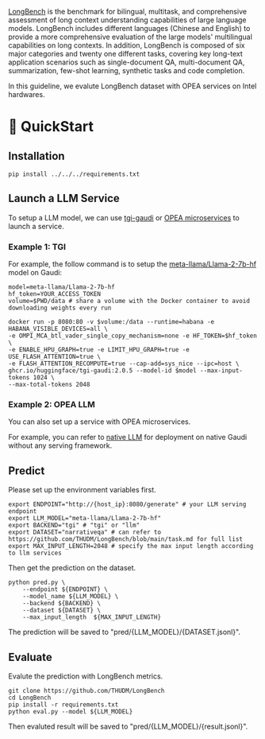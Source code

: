 [LongBench](https://github.com/THUDM/LongBench) is the benchmark for bilingual, multitask, and comprehensive assessment of long context understanding capabilities of large language models. LongBench includes different languages (Chinese and English) to provide a more comprehensive evaluation of the large models' multilingual capabilities on long contexts. In addition, LongBench is composed of six major categories and twenty one different tasks, covering key long-text application scenarios such as single-document QA, multi-document QA, summarization, few-shot learning, synthetic tasks and code completion.

In this guideline, we evalute LongBench dataset with OPEA services on Intel hardwares.

# 🚀 QuickStart

## Installation

```
pip install ../../../requirements.txt
```

## Launch a LLM Service

To setup a LLM model, we can use [tgi-gaudi](https://github.com/huggingface/tgi-gaudi) or [OPEA microservices](https://github.com/opea-project/GenAIComps/tree/main/comps/llms/text-generation) to launch a service. 

### Example 1: TGI
For example, the follow command is to setup the [meta-llama/Llama-2-7b-hf](https://huggingface.co/meta-llama/Llama-2-7b-hf) model on  Gaudi:

```
model=meta-llama/Llama-2-7b-hf
hf_token=YOUR_ACCESS_TOKEN
volume=$PWD/data # share a volume with the Docker container to avoid downloading weights every run

docker run -p 8080:80 -v $volume:/data --runtime=habana -e HABANA_VISIBLE_DEVICES=all \
-e OMPI_MCA_btl_vader_single_copy_mechanism=none -e HF_TOKEN=$hf_token \
-e ENABLE_HPU_GRAPH=true -e LIMIT_HPU_GRAPH=true -e USE_FLASH_ATTENTION=true \
-e FLASH_ATTENTION_RECOMPUTE=true --cap-add=sys_nice --ipc=host \
ghcr.io/huggingface/tgi-gaudi:2.0.5 --model-id $model --max-input-tokens 1024 \
--max-total-tokens 2048
```

### Example 2: OPEA LLM
You can also set up a service with OPEA microservices. 

For example, you can refer to [native LLM](https://github.com/opea-project/GenAIComps/tree/main/comps/llms/text-generation/native/langchain) for deployment on native Gaudi without any serving framework.

## Predict 
Please set up the environment variables first.
```
export ENDPOINT="http://{host_ip}:8080/generate" # your LLM serving endpoint
export LLM_MODEL="meta-llama/Llama-2-7b-hf"
export BACKEND="tgi" # "tgi" or "llm"
export DATASET="narrativeqa" # can refer to https://github.com/THUDM/LongBench/blob/main/task.md for full list
export MAX_INPUT_LENGTH=2048 # specify the max input length according to llm services
```
Then get the prediction on the dataset.
```
python pred.py \
    --endpoint ${ENDPOINT} \
    --model_name ${LLM_MODEL} \
    --backend ${BACKEND} \ 
    --dataset ${DATASET} \
    --max_input_length  ${MAX_INPUT_LENGTH}
```
The prediction will be saved to "pred/{LLM_MODEL}/{DATASET.jsonl}".

## Evaluate
Evalute the prediction with LongBench metrics.
```
git clone https://github.com/THUDM/LongBench
cd LongBench
pip install -r requirements.txt
python eval.py --model ${LLM_MODEL}
```
Then evaluted result will be saved to "pred/{LLM_MODEL}/{result.jsonl}".